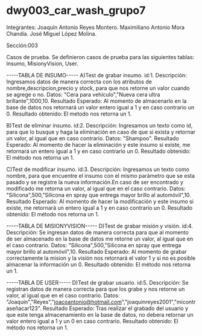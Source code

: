# dwy003_car_wash_grupo7
Integrantes:
Joaquín Antonio Reyes Montero.
Maximiliano Antonio Mora Chandía.
José Miguel López Molina.

Sección:003

Casos de prueba.
Se definieron casos de prueba para las siguientes tablas:
Insumo, MisionyVision, User.

-----TABLA DE INSUMO-----
A)Test de grabar insumo.
id:1.
Descripción:
Ingresamos datos de manera correcta con los atributos de nombre,descripcion,precio y stock, para que nos retorne un valor cuando se agrege o no.
Datos:
"Cera para vehículo","Nueva cera ultra brillante",1000,10.
Resultado Esperado:
Al momento de almacenarlo en la base de datos nos retornará un valor entero igual a 1 y en caso contrario un 0.
Resultado obtenido:
El metodo nos retorna un 1.

B)Test de eliminar insumo.
id:2.
Descripción:
Ingresamos un texto como id, para que lo busque y haga la eliminación en caso de que si exista y retornar un valor, al igual que en caso contrario.
Datos:
"Shampoo".
Resultado Esperado:
Al momento de hacer la eliminación y este insumo si existe, me retornará un entero igual a 1 y en caso contrario un 0.
Resultado obtenido:
El método nos retorna un 1.

C)Test de modificar insumo.
id:3.
Descripción:
Ingresamos un texto como nombre, para que encuentre el insumo con el mismo parámetro que se esta pasado y se registre la nueva información.En caso de ser encontrado
y modificado me retorna un valor, al igual que en el caso contrario.
Datos:
"Silicona",500,"Silicona en spray que entrega mayor brillo al automóvil",10.
Resultado Esperado:
Al momento de hacer la modificación y este insumo si existe, me retornará un entero igual a 1 y en caso contrario un 0.
Resultado obtenido:
El método nos retorna un 1.

-----TABLA DE MISIONYVISION-----
D)Test de grabar misión y visión.
id:4.
Descripción:
Se ingresan datos de manera correcta para que al momento de ser almacenado en la base de datos me retorne un valor, al igual que en el caso contrario.
Datos:
"Silicona",500,"Silicona en spray que entrega mayor brillo al automóvil",10.
Resultado Esperado:
Al momento de grabar correctamente la mision y la visión nos retornará el valor 1 y si no es posible almacenar la información un 0.
Resultado obtenido:
El método nos retorna un 1.

-----TABLA DE USER-----
D)Test de grabar usuario.
id:5.
Descripción:
Se registran datos de manera correcta para que los grabe y nos retorne un valor, al igual que en el caso contrario.
Datos:
"Joaquín","Reyes","joacoantonio@hotmail.com","joaquinreyes2001","micontraseñacar123".
Resultado Esperado:
Tras realizar el grabado del usuario y que este tenga almacenamiento en la base de datos, no debera retornar un valor entero igual a 1 y un 0 en caso contrario.
Resultado obtenido:
El método nos retorna un 1.



